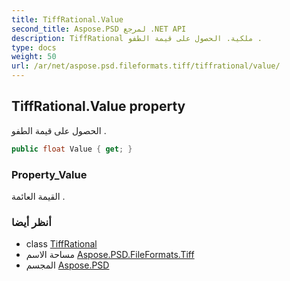 ```yaml
---
title: TiffRational.Value
second_title: Aspose.PSD لمرجع .NET API
description: TiffRational ملكية. الحصول على قيمة الطفو .
type: docs
weight: 50
url: /ar/net/aspose.psd.fileformats.tiff/tiffrational/value/
---
```

## TiffRational.Value property

الحصول على قيمة الطفو .

```csharp
public float Value { get; }
```

### Property_Value

القيمة العائمة .

### أنظر أيضا

* class [TiffRational](../)
* مساحة الاسم [Aspose.PSD.FileFormats.Tiff](../../tiffrational/)
* المجسم [Aspose.PSD](../../../)


